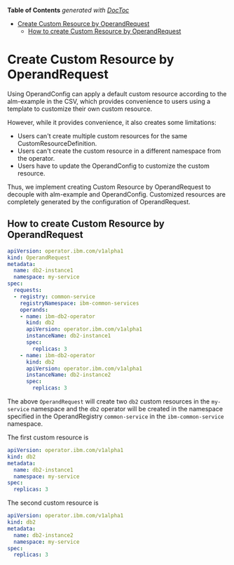 <!-- START doctoc generated TOC please keep comment here to allow auto update -->
<!-- DON'T EDIT THIS SECTION, INSTEAD RE-RUN doctoc TO UPDATE -->
**Table of Contents**  *generated with [DocToc](https://github.com/thlorenz/doctoc)*

- [Create Custom Resource by OperandRequest](#create-custom-resource-by-operandrequest)
  - [How to create Custom Resource by OperandRequest](#how-to-create-custom-resource-by-operandrequest)

<!-- END doctoc generated TOC please keep comment here to allow auto update -->

# Create Custom Resource by OperandRequest

Using OperandConfig can apply a default custom resource according to the alm-example in the CSV, which provides convenience to users using a template to customize their own custom resource.

However, while it provides convenience, it also creates some limitations:

- Users can't create multiple custom resources for the same CustomResourceDefinition.
- Users can't create the custom resource in a different namespace from the operator.
- Users have to update the OperandConfig to customize the custom resource.

Thus, we implement creating Custom Resource by OperandRequest to decouple with alm-example and OperandConfig. Customized resources are completely generated by the configuration of OperandRequest.

## How to create Custom Resource by OperandRequest

```yaml
apiVersion: operator.ibm.com/v1alpha1
kind: OperandRequest
metadata:
  name: db2-instance1
  namespace: my-service
spec:
  requests:
  - registry: common-service
    registryNamespace: ibm-common-services
    operands:
    - name: ibm-db2-operator
      kind: db2
      apiVersion: operator.ibm.com/v1alpha1
      instanceName: db2-instance1
      spec:
        replicas: 3
    - name: ibm-db2-operator
      kind: db2
      apiVersion: operator.ibm.com/v1alpha1
      instanceName: db2-instance2
      spec:
        replicas: 3
```

The above `OperandRequest` will create two `db2` custom resources in the `my-service` namespace and the `db2` operator will be created in the namespace specified in the OperandRegistry `common-service` in the `ibm-common-service` namespace.

The first custom resource is

```yaml
apiVersion: operator.ibm.com/v1alpha1
kind: db2
metadata:
  name: db2-instance1
  namespace: my-service
spec:
  replicas: 3
```

The second custom resource is

```yaml
apiVersion: operator.ibm.com/v1alpha1
kind: db2
metadata:
  name: db2-instance2
  namespace: my-service
spec:
  replicas: 3
```

